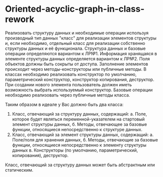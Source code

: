 # Oriented-acyclic-graph-in-class-rework

Реализовать структуру данных и необходимые операции используя производный тип данных "класс" для реализации элементов структуры и, если необходимо, отдельный класс для реализации собственно структуры данных и её функционала.
Структура данных и базовые операции определяются вариантом к ЛР№1.
Информация хранящаяся в элементе структуры данных определяется вариантом к ЛР№2. 
Поля объектов должны быть сокрыты от доступа. Заполнение элементов происходит через методы-конструкторы или публичные методы. В классах необходимо реализовать конструктор по умолчанию, параметрический конструктор, конструктор копирования, деструктор. При создании нового элемента пользователь должен иметь возможность выбрать используемый конструктор.
Базовые операции необходимо реализовать через публичные методы класса.

Таким образом в идеале у Вас должно быть два класса:
1. Класс, отвечающий за структуру данных, содержащий:
а. Поле, которое будет являться переменной-указателем на стартовый элемент структуры данных,
б. Методы, отвечающее за базовые функции, относящиеся непосредственно к структуре данных.
2. Класс, отвечающий за элемент структуры данных, содержащий:
а. Поле/поля для хранения данных,
б. Методы, отвечающие за базовые функции, относящиеся непосредственно к элементу структуры данных
в. Конструкторы (по умолчанию, параметрический, копирования), деструктор.

Класс, отвечающий за структуру данных может быть абстрактным или статическим.
